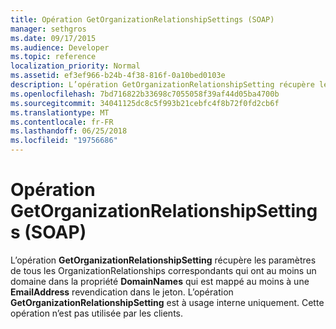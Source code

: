 ```yaml
---
title: Opération GetOrganizationRelationshipSettings (SOAP)
manager: sethgros
ms.date: 09/17/2015
ms.audience: Developer
ms.topic: reference
localization_priority: Normal
ms.assetid: ef3ef966-b24b-4f38-816f-0a10bed0103e
description: L’opération GetOrganizationRelationshipSetting récupère les paramètres de tous les OrganizationRelationships correspondants qui ont au moins un domaine dans la propriété DomainNames qui mappe sur au moins un EmailAddress revendication dans le jeton. L’opération GetOrganizationRelationshipSetting est à usage interne uniquement. Cette opération n’est pas utilisée par les clients.
ms.openlocfilehash: 7bd716822b33698c7055058f39af44d05ba4700b
ms.sourcegitcommit: 34041125dc8c5f993b21cebfc4f8b72f0fd2cb6f
ms.translationtype: MT
ms.contentlocale: fr-FR
ms.lasthandoff: 06/25/2018
ms.locfileid: "19756686"
---
```

# <a name="getorganizationrelationshipsettings-operation-soap"></a>Opération GetOrganizationRelationshipSettings (SOAP)

L’opération **GetOrganizationRelationshipSetting** récupère les paramètres de tous les OrganizationRelationships correspondants qui ont au moins un domaine dans la propriété **DomainNames** qui est mappé au moins à une **EmailAddress** revendication dans le jeton. L’opération **GetOrganizationRelationshipSetting** est à usage interne uniquement. Cette opération n’est pas utilisée par les clients. 
  


